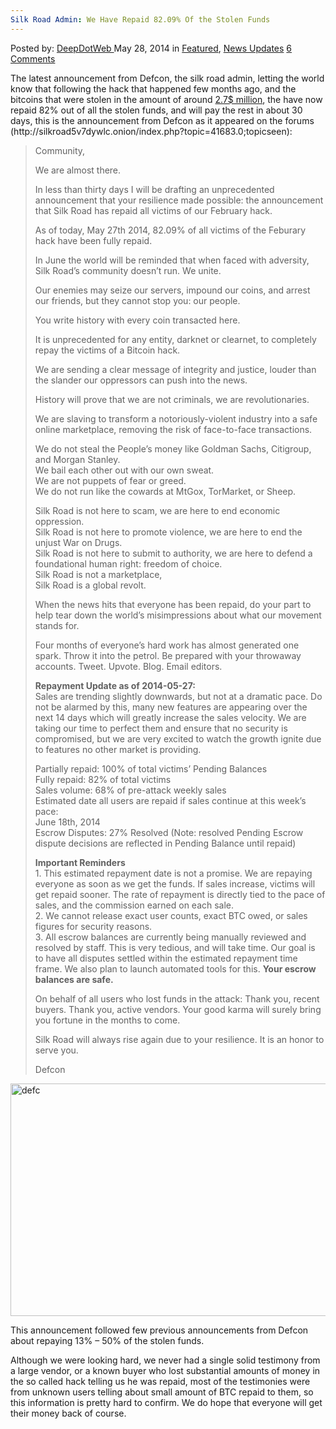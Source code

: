 ```yaml
---
Silk Road Admin: We Have Repaid 82.09% Of the Stolen Funds
---
```

<article class="post-listing post-5782 post type-post status-publish format-standard has-post-thumbnail hentry category-deepdot-news category-news-updates tag-1651 tag-admin tag-funds tag-repaid tag-road tag-silk tag-stolen">
    <div class="post-inner">
    <p class="post-meta">
    <span>Posted by: <a href="https://www.deepdotweb.com/author/admin/" title="">DeepDotWeb </a></span>
    <span>May 28, 2014</span>
    <span>in <a href="https://www.deepdotweb.com/category/deepdot-news/" rel="category tag">Featured</a>, <a href="https://www.deepdotweb.com/category/news-updates/" rel="category tag">News Updates</a></span>
    <span><a href="https://www.deepdotweb.com/2014/05/28/silk-road-admin-repaid-82-09-stolen-funds/#comments">6 Comments</a></span>
    </p>
    <div class="clear"></div>
    <div class="entry">
    <p>The latest announcement from Defcon, the silk road admin, letting the world know that following the hack that happened few months ago, and the bitcoins that were stolen in the amount of around <a href="http://www.deepdotweb.com/2014/02/13/silk-road-2-hacked-bitcoins-stolen-unknown-amount/">2.7$ million</a>, the have now repaid 82% out of all the stolen funds, and will pay the rest in about 30 days, this is the announcement from Defcon as it appeared on the forums (http://silkroad5v7dywlc.onion/index.php?topic=41683.0;topicseen):</p>
    <blockquote><p>Community,</p>
    <p>We are almost there.</p>
    <p>In less than thirty days I will be drafting an unprecedented announcement that your resilience made possible: the announcement that Silk Road has repaid all victims of our February hack.</p>
    <p>As of today, May 27th 2014, 82.09% of all victims of the Feburary hack have been fully repaid.</p>
    <p>In June the world will be reminded that when faced with adversity, Silk Road&#8217;s community doesn&#8217;t run. We unite.</p>
    <p>Our enemies may seize our servers, impound our coins, and arrest our friends, but they cannot stop you: our people.</p>
    <p>You write history with every coin transacted here.</p>
    <p>It is unprecedented for any entity, darknet or clearnet, to completely repay the victims of a Bitcoin hack.</p>
    <p>We are sending a clear message of integrity and justice, louder than the slander our oppressors can push into the news.</p>
    <p>History will prove that we are not criminals, we are revolutionaries.</p>
    <p>We are slaving to transform a notoriously-violent industry into a safe online marketplace, removing the risk of face-to-face transactions.</p>
    <p>We do not steal the People&#8217;s money like Goldman Sachs, Citigroup, and Morgan Stanley.<br />
    We bail each other out with our own sweat.<br />
    We are not puppets of fear or greed.<br />
    We do not run like the cowards at MtGox, TorMarket, or Sheep.</p>
    <p>Silk Road is not here to scam, we are here to end economic oppression.<br />
    Silk Road is not here to promote violence, we are here to end the unjust War on Drugs.<br />
    Silk Road is not here to submit to authority, we are here to defend a foundational human right: freedom of choice.<br />
    Silk Road is not a marketplace,<br />
    Silk Road is a global revolt.</p>
    <p>When the news hits that everyone has been repaid, do your part to help tear down the world&#8217;s misimpressions about what our movement stands for.</p>
    <p>Four months of everyone&#8217;s hard work has almost generated one spark. Throw it into the petrol. Be prepared with your throwaway accounts. Tweet. Upvote. Blog. Email editors.</p>
    <p><strong>Repayment Update as of 2014-05-27:</strong><br />
    Sales are trending slightly downwards, but not at a dramatic pace. Do not be alarmed by this, many new features are appearing over the next 14 days which will greatly increase the sales velocity. We are taking our time to perfect them and ensure that no security is compromised, but we are very excited to watch the growth ignite due to features no other market is providing.</p>
    <p>Partially repaid: 100% of total victims&#8217; Pending Balances<br />
    Fully repaid: 82% of total victims<br />
    Sales volume: 68% of pre-attack weekly sales<br />
    Estimated date all users are repaid if sales continue at this week&#8217;s pace:<br />
    June 18th, 2014<br />
    Escrow Disputes: 27% Resolved (Note: resolved Pending Escrow dispute decisions are reflected in Pending Balance until repaid)</p>
    <p><strong>Important Reminders</strong><br />
    1. This estimated repayment date is not a promise. We are repaying everyone as soon as we get the funds. If sales increase, victims will get repaid sooner. The rate of repayment is directly tied to the pace of sales, and the commission earned on each sale.<br />
    2. We cannot release exact user counts, exact BTC owed, or sales figures for security reasons.<br />
    3. All escrow balances are currently being manually reviewed and resolved by staff. This is very tedious, and will take time. Our goal is to have all disputes settled within the estimated repayment time frame. We also plan to launch automated tools for this. <strong>Your escrow balances are safe.</strong></p>
    <p>On behalf of all users who lost funds in the attack: Thank you, recent buyers. Thank you, active vendors. Your good karma will surely bring you fortune in the months to come.</p>
    <p>Silk Road will always rise again due to your resilience. It is an honor to serve you.</p>
    <p>Defcon</p></blockquote>
    <p><a href="http://www.deepdotweb.com/wp-content/uploads/2014/05/defc.png"><img class="aligncenter  wp-image-5783" src="https://www.deepdotweb.com/wp-content/uploads/2014/05/defc.png" alt="defc" width="581" height="372" srcset="https://www.deepdotweb.com/wp-content/uploads/2014/05/defc.png 947w, https://www.deepdotweb.com/wp-content/uploads/2014/05/defc-300x192.png 300w" sizes="(max-width: 581px) 100vw, 581px" /></a></p>
    <p>This announcement followed few previous announcements from Defcon about repaying 13% &#8211; 50% of the stolen funds.</p>
    <p>Although we were looking hard, we never had a single solid testimony from a large vendor, or a known buyer who lost substantial amounts of money in the so called hack telling us he was repaid, most of the testimonies were from unknown users telling about small amount of BTC repaid to them, so this information is pretty hard to confirm. We do hope that everyone will get their money back of course.</p>
    </div>
    <span style="display:none"><a href="https://www.deepdotweb.com/tag/8209/" rel="tag">8209</a> <a href="https://www.deepdotweb.com/tag/admin/" rel="tag">admin</a> <a href="https://www.deepdotweb.com/tag/funds/" rel="tag">funds</a> <a href="https://www.deepdotweb.com/tag/repaid/" rel="tag">repaid</a> <a href="https://www.deepdotweb.com/tag/road/" rel="tag">road</a> <a href="https://www.deepdotweb.com/tag/silk/" rel="tag">silk</a> <a href="https://www.deepdotweb.com/tag/stolen/" rel="tag">stolen</a></span> <span style="display:none" class="updated">2014-05-28</span>
    <div style="display:none" class="vcard author" itemprop="author" itemscope itemtype="http://schema.org/Person"><strong class="fn" itemprop="name"><a href="https://www.deepdotweb.com/author/admin/" title="Posts by DeepDotWeb" rel="author">DeepDotWeb</a></strong></div>
    </div>
</article>

